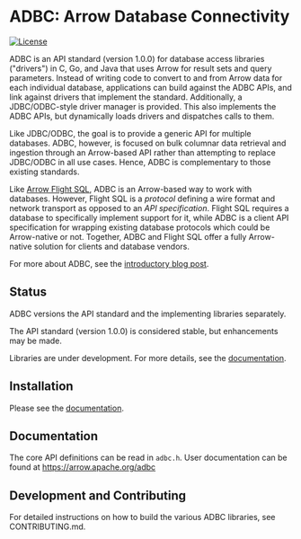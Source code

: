 <!---
  Licensed to the Apache Software Foundation (ASF) under one
  or more contributor license agreements.  See the NOTICE file
  distributed with this work for additional information
  regarding copyright ownership.  The ASF licenses this file
  to you under the Apache License, Version 2.0 (the
  "License"); you may not use this file except in compliance
  with the License.  You may obtain a copy of the License at

    http://www.apache.org/licenses/LICENSE-2.0

  Unless required by applicable law or agreed to in writing,
  software distributed under the License is distributed on an
  "AS IS" BASIS, WITHOUT WARRANTIES OR CONDITIONS OF ANY
  KIND, either express or implied.  See the License for the
  specific language governing permissions and limitations
  under the License.
-->

# ADBC: Arrow Database Connectivity

[![License](http://img.shields.io/:license-Apache%202-blue.svg)](https://github.com/apache/arrow-adbc/blob/master/LICENSE.txt)

ADBC is an API standard (version 1.0.0) for database access libraries ("drivers") in C, Go, and Java that uses Arrow for result sets and query parameters.
Instead of writing code to convert to and from Arrow data for each individual database, applications can build against the ADBC APIs, and link against drivers that implement the standard.
Additionally, a JDBC/ODBC-style driver manager is provided. This also implements the ADBC APIs, but dynamically loads drivers and dispatches calls to them.

Like JDBC/ODBC, the goal is to provide a generic API for multiple databases. ADBC, however, is focused on bulk columnar data retrieval and ingestion through an Arrow-based API rather than attempting to replace JDBC/ODBC in all use cases.
Hence, ADBC is complementary to those existing standards.

Like [Arrow Flight SQL][flight-sql], ADBC is an Arrow-based way to work with databases.
However, Flight SQL is a _protocol_ defining a wire format and network transport as opposed to an _API specification_. Flight SQL requires a database to specifically implement support for it, while ADBC is a client API specification for wrapping existing database protocols which could be Arrow-native or not.
Together, ADBC and Flight SQL offer a fully Arrow-native solution for clients and database vendors.

For more about ADBC, see the [introductory blog post][arrow-blog].

[arrow-blog]: https://arrow.apache.org/blog/2023/01/05/introducing-arrow-adbc/
[flight-sql]: https://arrow.apache.org/docs/format/FlightSql.html

## Status

ADBC versions the API standard and the implementing libraries separately.

The API standard (version 1.0.0) is considered stable, but enhancements may be made.

Libraries are under development.
For more details, see the [documentation](https://arrow.apache.org/adbc/main/driver/status.html).

## Installation

Please see the [documentation](https://arrow.apache.org/adbc/main/driver/installation.html).

## Documentation

The core API definitions can be read in `adbc.h`.
User documentation can be found at https://arrow.apache.org/adbc

## Development and Contributing

For detailed instructions on how to build the various ADBC libraries, see CONTRIBUTING.md.
